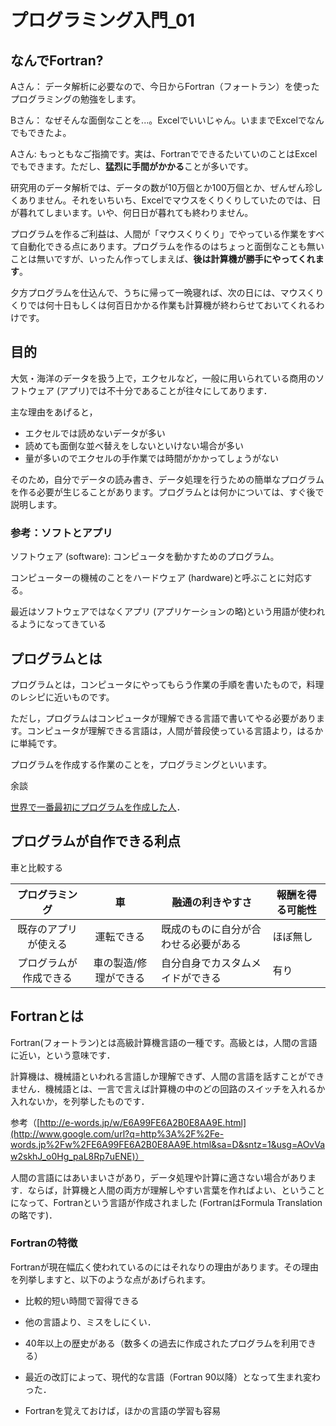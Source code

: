 # プログラミング入門_01



## なんでFortran?

Aさん： データ解析に必要なので、今日からFortran（フォートラン）を使ったプログラミングの勉強をします。

Bさん： なぜそんな面倒なことを...。Excelでいいじゃん。いままでExcelでなんでもできたよ。

Aさん: もっともなご指摘です。実は、FortranでできるたいていのことはExcelでもできます。ただし、**猛烈に手間がかかる**ことが多いです。

研究用のデータ解析では、データの数が10万個とか100万個とか、ぜんぜん珍しくありません。それをいちいち、Excelでマウスをくりくりしていたのでは、日が暮れてしまいます。いや、何日日が暮れても終わりません。

プログラムを作るご利益は、人間が「マウスくりくり」でやっている作業をすべて自動化できる点にあります。プログラムを作るのはちょっと面倒なことも無いことは無いですが、いったん作ってしまえば、**後は計算機が勝手にやってくれます**。

夕方プログラムを仕込んで、うちに帰って一晩寝れば、次の日には、マウスくりくりでは何十日もしくは何百日かかる作業も計算機が終わらせておいてくれるわけです。



## 目的

大気・海洋のデータを扱う上で，エクセルなど，一般に用いられている商用のソフトウェア (アプリ)では不十分であることが往々にしてあります．

主な理由をあげると，

- エクセルでは読めないデータが多い
- 読めても面倒な並べ替えをしないといけない場合が多い
- 量が多いのでエクセルの手作業では時間がかかってしょうがない

そのため，自分でデータの読み書き、データ処理を行うための簡単なプログラムを作る必要が生じることがあります。プログラムとは何かについては、すぐ後で説明します。



### 参考：ソフトとアプリ

ソフトウェア (software): コンピュータを動かすためのプログラム。

コンピューターの機械のことをハードウェア (hardware)と呼ぶことに対応する。

最近はソフトウェアではなくアプリ (アプリケーションの略)という用語が使われるようになってきている



## プログラムとは

プログラムとは，コンピュータにやってもらう作業の手順を書いたもので，料理のレシピに近いものです。

ただし，プログラムはコンピュータが理解できる言語で書いてやる必要があります。コンピュータが理解できる言語は，人間が普段使っている言語より，はるかに単純です。

プログラムを作成する作業のことを，プログラミングといいます。

余談

[世界で一番最初にプログラムを作成した人](http://www.google.com/url?q=http%3A%2F%2Fja.wikipedia.org%2Fwiki%2F%E3%82%A8%E3%82%A4%E3%83%80%E3%83%BB%E3%83%A9%E3%83%96%E3%83%AC%E3%82%B9&sa=D&sntz=1&usg=AOvVaw3k4Ua_5PKlI4xpysxFK504)．



## プログラムが自作できる利点

車と比較する

|     プログラミング     |          車           | 融通の利きやすさ                     | 報酬を得る可能性 |
| :--------------------: | :-------------------: | ------------------------------------ | ---------------- |
|  既存のアプリが使える  |      運転できる       | 既成のものに自分が合わせる必要がある | ほぼ無し         |
| プログラムが作成できる | 車の製造/修理ができる | 自分自身でカスタムメイドができる     | 有り             |



## Fortranとは

Fortran(フォートラン)とは高級計算機言語の一種です。高級とは，人間の言語に近い，という意味です．

計算機は、機械語といわれる言語しか理解できず、人間の言語を話すことができません．機械語とは、一言で言えば計算機の中のどの回路のスイッチを入れるか入れないか，を列挙したものです．

参考（[http://e-words.jp/w/E6A99FE6A2B0E8AA9E.html](http://www.google.com/url?q=http%3A%2F%2Fe-words.jp%2Fw%2FE6A99FE6A2B0E8AA9E.html&sa=D&sntz=1&usg=AOvVaw2skhJ_o0Hg_paL8Rp7uENE)）

人間の言語にはあいまいさがあり，データ処理や計算に適さない場合があります．ならば，計算機と人間の両方が理解しやすい言葉を作ればよい、ということになって、Fortranという言語が作成されました (FortranはFormula Translationの略です)．



### Fortranの特徴

Fortranが現在幅広く使われているのにはそれなりの理由があります。その理由を列挙しますと、以下のような点があげられます。

- 比較的短い時間で習得できる

- 他の言語より、ミスをしにくい．

- 40年以上の歴史がある（数多くの過去に作成されたプログラムを利用できる）

- 最近の改訂によって、現代的な言語（Fortran 90以降）となって生まれ変わった．

- Fortranを覚えておけば，ほかの言語の学習も容易

